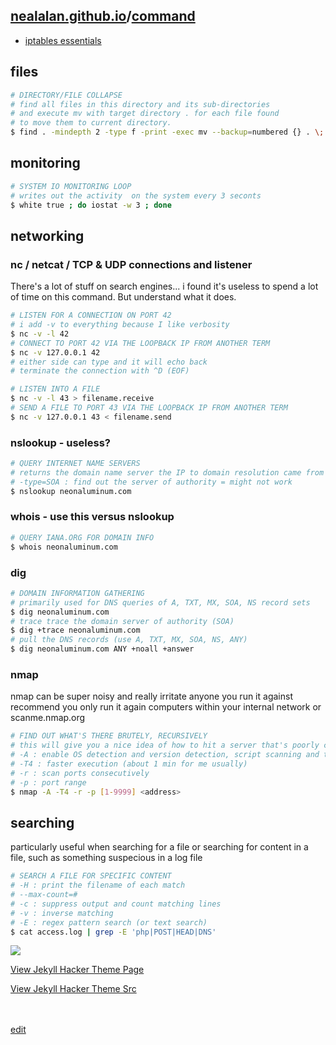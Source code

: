 ## [nealalan.github.io](https://nealalan.github.io)/[command](https://nealalan.github.io/command)

- [iptables essentials](https://nocsma.wordpress.com/2016/10/21/iptables-essentials-common-firewall-rules-and-commands/)

## files
```bash
# DIRECTORY/FILE COLLAPSE
# find all files in this directory and its sub-directories 
# and execute mv with target directory . for each file found 
# to move them to current directory.
$ find . -mindepth 2 -type f -print -exec mv --backup=numbered {} . \;
```

## monitoring
```bash
# SYSTEM IO MONITORING LOOP
# writes out the activity  on the system every 3 seconts
$ white true ; do iostat -w 3 ; done
```
## networking 
### nc / netcat / TCP & UDP connections and listener
There's a lot of stuff on search engines... i found it's useless to spend a lot of time on this command. But understand what it does.
```bash
# LISTEN FOR A CONNECTION ON PORT 42
# i add -v to everything because I like verbosity
$ nc -v -l 42
# CONNECT TO PORT 42 VIA THE LOOPBACK IP FROM ANOTHER TERM
$ nc -v 127.0.0.1 42
# either side can type and it will echo back
# terminate the connection with ^D (EOF)
```
```bash
# LISTEN INTO A FILE
$ nc -v -l 43 > filename.receive
# SEND A FILE TO PORT 43 VIA THE LOOPBACK IP FROM ANOTHER TERM
$ nc -v 127.0.0.1 43 < filename.send
```
### nslookup - useless?
```bash
# QUERY INTERNET NAME SERVERS
# returns the domain name server the IP to domain resolution came from
# -type=SOA : find out the server of authority = might not work
$ nslookup neonaluminum.com
```
### whois - use this versus nslookup
```bash
# QUERY IANA.ORG FOR DOMAIN INFO
$ whois neonaluminum.com
```
### dig
```bash
# DOMAIN INFORMATION GATHERING
# primarily used for DNS queries of A, TXT, MX, SOA, NS record sets
$ dig neonaluminum.com
# trace trace the domain server of authority (SOA)
$ dig +trace neonaluminum.com
# pull the DNS records (use A, TXT, MX, SOA, NS, ANY)
$ dig neonaluminum.com ANY +noall +answer
```
### nmap
nmap can be super noisy and really irritate anyone you run it against recommend you only run it again computers within your internal network or scanme.nmap.org
```bash
# FIND OUT WHAT'S THERE BRUTELY, RECURSIVELY
# this will give you a nice idea of how to hit a server that's poorly configured and open
# -A : enable OS detection and version detection, script scanning and tracert
# -T4 : faster execution (about 1 min for me usually)
# -r : scan ports consecutively
# -p : port range
$ nmap -A -T4 -r -p [1-9999] <address>
``` 
## searching
particularly useful when searching for a file or searching for content in a file, such as something suspecious in a log file
```bash
# SEARCH A FILE FOR SPECIFIC CONTENT
# -H : print the filename of each match
# --max-count=#
# -c : suppress output and count matching lines
# -v : inverse matching
# -E : regex pattern search (or text search)
$ cat access.log | grep -E 'php|POST|HEAD|DNS'
```
![](https://raw.githubusercontent.com/nealalan/command/master/grep-E.png)

[View Jekyll Hacker Theme Page](https://pages-themes.github.io/hacker/)

[View Jekyll Hacker Theme Src](https://github.com/pages-themes/hacker/edit/master/index.md) 

<br><br>
[edit](https://github.com/nealalan/command/edit/master/README.md)
